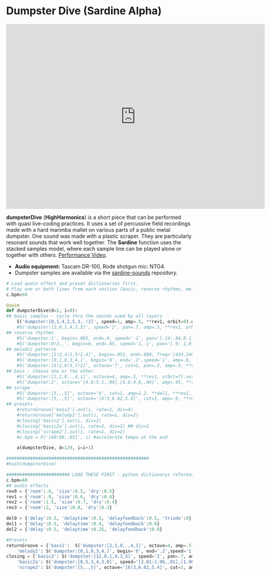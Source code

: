 # Dumpster Dive (Sardine Alpha)
<iframe width="700" height="500" src="https://www.youtube.com/embed/ZcdXgeqJI2E" title="dumpsterDive" frameborder="0" allow="accelerometer; autoplay; clipboard-write; encrypted-media; gyroscope; picture-in-picture; web-share" allowfullscreen></iframe>

**dumpsterDive** (**HighHarmonics**) is a short piece that can be performed with quasi live-coding practices. It uses a set of percussive field recordings made with a hard marimba mallet on various parts of a public metal dumpster. One sound was made with a plastic scraper. They are particularly resonant sounds that work well together. The **Sardine** function uses the stacked samples model, where each sample line can be played alone or together with others. [Performance Video](https://www.youtube.com/embed/ZcdXgeqJI2E).
- **Audio equipment:** Tascam DR-100, Rode shotgun mic: NTG4.
- Dumpster samples are available via the [sardine-sounds](https://github.com/Bubobubobubobubo/sardine-sounds) repository.


```python
# Load audio effect and preset dictionaries first.
# Play one or both lines from each section (basic, reverse rhythms, melodic patterns, bass, scrape). Explore combinations.
c.bpm=60

@swim
def dumpsterDive(d=1, i=0):
## basic samples - cycle thru the sounds used by all layers
    S('dumpster:[0,1,4,2,5,3,.!2]', speed=1, amp=.5, **rev1, orbit=0).out(i, div=8)
    #S('dumpster:[2,0,1,4,3,5]', speed='2', pan=.7, amp=.5, **rev1, orbit=1).out(i, div=2) #**del1
## reverse rhythms
    #S('dumpster:1', begin=.065, end=.4, speed='-1', pan='[.14:.84,0.1],[.83:.15,0.1]', amp=.8, **rev0, orbit=2).out(i, div4)
    #S('dumpster:0!2,.', begin=0, end=.85, speed='1,-1', pan='[.9:.1,0.2],[.1:.9,0.2]', amp=.6, **rev1, orbit=3).out(i, rate=1, div=2) #**del1,
## melodic patterns
    #S('dumpster:[1!2,4!2,5!2,4]', begin=.052, end=.088, freq='[414,240,620,.,500,380,820,750]', timescale=1.4, pan='[.1,.9]', amp=.95, **rev2, orbit=4).out(i, rate=1, div=1)
    #S('dumpster:[0,1,0,3,4,]', begin='0', end='.2',speed='1', amp=.6, pan=.3, **rev1, orbit=5).out(i, rate=1, div=2)
    #S('dumpster:[6!2,8!3,7!2]', octave='7', cut=1, pan=.3, amp=.9, **rev2, orbit=6).out(i, div=4)
## bass - choose one or the other
    #S('dumpster:[2,1,0,.,4,1]', octave=4, amp=.5, **rev1, orbit=7).out(i, rate=1, div=4)
    #S('dumpster:2', octave='[4.8:5.1,.04],[4.6:4.8,.04]', amp=.95, **rev1, orbit=8).out(i, div=4)
## scrape
    #S('dumpster:[5,.,5]', octave='6', cut=1, amp=1.2, **del1, **rev1, orbit=8).out(i, rate=.5, div=4)
    #S('dumpster:[5,.,5]', octave='[6!3,6.62,5.4]', cut=1, amp=.9, **rev2, orbit=9).out(i, rate=1, div=1) #**del2
## presets
    #returnGroove['bass1'].out(i, rate=1, div=4)
    #returnGroove['melody2'].out(i, rate=1, div=2)
    #closing['basic2'].out(i, div=2)
    #closing['basic2a'].out(i, rate=2, div=2) ## div=1
    #closing['scrape2'].out(i, rate=1, div=2)
    #c.bpm = P('[60:90,.03]', i) #accelerate tempo at the end

    a(dumpsterDive, d=1/8, i=i+1)

######################################################
#hush(dumpsterDive)

######################## LOAD THESE FIRST - python dictionarys referenced in dumpsterDive function #################
c.bpm=60
## audio effects
rev0 = {'room':.8, 'size':0.5, 'dry':0.5}
rev1 = {'room':.9, 'size':0.6, 'dry':0.4}
rev2 = {'room':1.5, 'size':0.7, 'dry':0.4}
rev3 = {'room':2, 'size':0.8, 'dry':0.3}

del0 = {'delay':0.5, 'delaytime':0.3, 'delayfeedback':0.5, 'triode':0}
del1 = {'delay':0.5, 'delaytime':0.4, 'delayfeedback':0.6}
del2 = {'delay':0.5, 'delaytime':0.25, 'delayfeedback':0.8}

#Presets
returnGroove = {'bass1':  S('dumpster:[2,1,0,.,4,1]', octave=4, amp=.5, **rev1, orbit=7),
    'melody2': S('dumpster:[0,1,0,3,4,]', begin='0', end='.2',speed='1', amp=.4, pan=.3, **rev1, orbit=5) }
closing = {'basic2': S('dumpster:[12,0,1,4,3,5]', speed='2', pan=.7, amp=.5, **del1, **rev1, orbit=1),
    'basic2a': S('dumpster:[0,5,3,4,3,0]', speed='[2.01:1.96,.01],[1.96:2.01,.01]', pan='[.99:.01,0.3],[.01:.99,0.3]', amp=.7, **rev1, **del2, orbit=1),
    'scrape2': S('dumpster:[5,.,5]', octave='[6!3,6.62,5.4]', cut=1, amp=.9, **del2, **rev2, orbit=9) }
```
